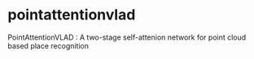 # pointattentionvlad
PointAttentionVLAD : A two-stage self-attenion network for point cloud based place recognition

